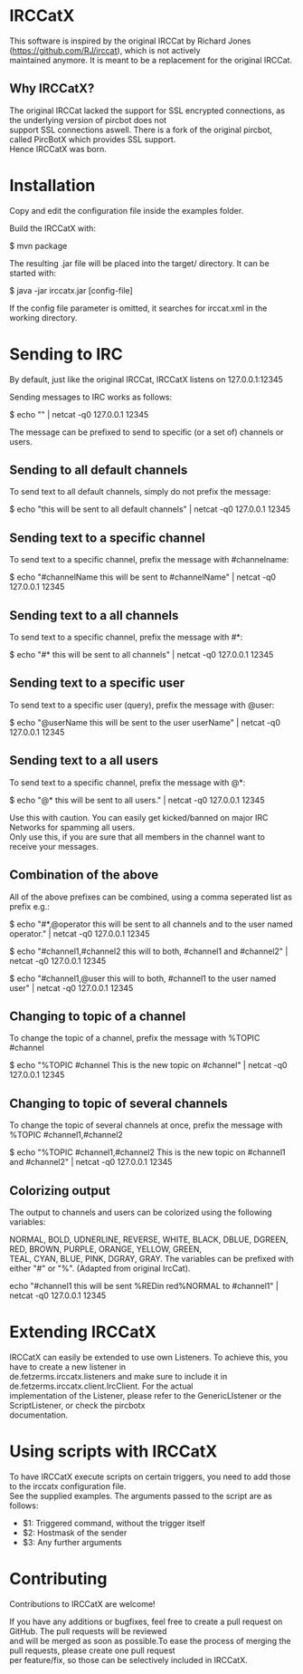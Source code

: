IRCCatX
=======

This software is inspired by the original IRCCat by Richard Jones (https://github.com/RJ/irccat), which is not actively<br>
maintained anymore. It is meant to be a replacement for the original IRCCat.

Why IRCCatX?
------------
The original IRCCat lacked the support for SSL encrypted connections, as the underlying version of pircbot does not<br>
support SSL connections aswell. There is a fork of the original pircbot, called PircBotX which provides SSL support.<br>
Hence IRCCatX was born.

Installation
============
Copy and edit the configuration file inside the examples folder.

Build the IRCCatX with: 

$ mvn package

The resulting .jar file will be placed into the target/ directory. It can be started with:

$ java -jar irccatx.jar [config-file]

If the config file parameter is omitted, it searches for irccat.xml in the working directory.

Sending to IRC
===============

By default, just like the original IRCCat, IRCCatX listens on 127.0.0.1:12345

Sending messages to IRC works as follows:

$ echo "<message>" | netcat -q0 127.0.0.1 12345

The message can be prefixed to send to specific (or a set of) channels or users.

Sending to all default channels
-------------------------------

To send text to all default channels, simply do not prefix the message:

$ echo "this will be sent to all default channels" | netcat -q0 127.0.0.1 12345

Sending text to a specific channel
----------------------------------

To send text to a specific channel, prefix the message with #channelname:

$ echo "#channelName this will be sent to #channelName" | netcat -q0 127.0.0.1 12345

Sending text to a all channels
------------------------------

To send text to a specific channel, prefix the message with #*:

$ echo "#* this will be sent to all channels" | netcat -q0 127.0.0.1 12345


Sending text to a specific user
--------------------------------
To send text to a specific user (query), prefix the message with @user:

$ echo "@userName this will be sent to the user userName" | netcat -q0 127.0.0.1 12345

Sending text to a all users
---------------------------

To send text to a specific channel, prefix the message with @*:

$ echo "@* this will be sent to all users." | netcat -q0 127.0.0.1 12345

Use this with caution. You can easily get kicked/banned on major IRC Networks for spamming all users.<br> 
Only use this, if you are sure that all members in the channel want to receive your messages.

Combination of the above
------------------------

All of the above prefixes can be combined, using a comma seperated list as prefix e.g.:

$ echo "#*,@operator this will be sent to all channels and to the user named operator." | netcat -q0 127.0.0.1 12345

$ echo "#channel1,#channel2 this will to both, #channel1 and #channel2" | netcat -q0 127.0.0.1 12345

$ echo "#channel1,@user this will to both, #channel1 to the user named user" | netcat -q0 127.0.0.1 12345


Changing to topic of a channel
------------------------------

To change the topic of a channel, prefix the message with %TOPIC #channel

$ echo "%TOPIC #channel This is the new topic on #channel" | netcat -q0 127.0.0.1 12345

Changing to topic of several channels
--------------------------------------

To change the topic of several channels at once, prefix the message with %TOPIC #channel1,#channel2

$ echo "%TOPIC #channel1,#channel2 This is the new topic on #channel1 and #channel2" | netcat -q0 127.0.0.1 12345

Colorizing output
-----------------

The output to channels and users can be colorized using the following variables:

NORMAL, BOLD, UDNERLINE, REVERSE, WHITE, BLACK, DBLUE, DGREEN, RED, BROWN, PURPLE, ORANGE, YELLOW, GREEN,<br> TEAL, CYAN,
BLUE, PINK, DGRAY, GRAY. The variables can be prefixed with either "#" or "%". (Adapted from original IrcCat).

echo "#channel1 this will be sent %REDin red%NORMAL to #channel1" | netcat -q0 127.0.0.1 12345


Extending IRCCatX
=================

IRCCatX can easily be extended to use own Listeners. To achieve this, you have to create a new listener in <br>
de.fetzerms.irccatx.listeners and make sure to include it in de.fetzerms.irccatx.client.IrcClient. For the actual<br>
implementation of the Listener, please refer to the GenericLIstener or the ScriptListener, or check the pircbotx<br>
documentation.

Using scripts with IRCCatX
==========================

To have IRCCatX execute scripts on certain triggers, you need to add those to the irccatx configuration file. <br>
See the supplied examples. The arguments passed to the script are as follows: <br>

- $1: Triggered command, without the trigger itself
- $2: Hostmask of the sender
- $3: Any further arguments

Contributing
============

Contributions to IRCCatX are welcome!<br>

If you have any additions or bugfixes, feel free to create a pull request on GitHub. The pull requests will be reviewed<br>
and will be merged as soon as possible.To ease the process of merging the pull requests, please create one pull request<br>
 per feature/fix, so those can be selectively included in IRCCatX.